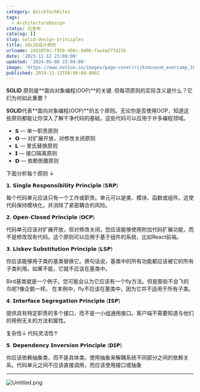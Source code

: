 ```yaml
---
category: QuickTechBites
tags:
  - ArchitectureDesign
status: 已发布
catalog: []
slug: solid-design-principles
title: SOLID设计原则
urlname: 2d810f8c-f950-406c-8d0b-faa4a27fd21b
date: '2023-11-12 23:08:00'
updated: '2024-05-08 23:04:00'
image: 'https://www.notion.so/images/page-cover/rijksmuseum_avercamp_1620.jpg'
published: 2019-11-12T08:00:00.000Z
---
```


**SOLID** 原则是**面向对象编程(OOP)**的关键. 但每项原则的实际含义是什么？它们为何如此重要？


**SOLID**代表**面向对象编程(OOP)**的五个原则。无论你是否使用OOP，知道这些原则都能让你深入了解干净代码的基础，这些代码可以应用于许多编程领域。

- 𝗦 — 单一职责原则
- 𝗢 — 对扩展开放，对修改关闭原则
- 𝗟 — 里氏替换原则
- 𝗜 — 接口隔离原则
- 𝗗 — 依赖倒置原则

下面分析每个原则 ↓


𝟭. 𝗦𝗶𝗻𝗴𝗹𝗲 𝗥𝗲𝘀𝗽𝗼𝗻𝘀𝗶𝗯𝗶𝗹𝗶𝘁𝘆 𝗣𝗿𝗶𝗻𝗰𝗶𝗽𝗹𝗲 (𝗦𝗥𝗣)


每个代码单元应该只有一个工作或职责。单元可以是类、模块、函数或组件。这使代码保持模块化，并消除了紧密耦合的风险。


𝟮. 𝗢𝗽𝗲𝗻-𝗖𝗹𝗼𝘀𝗲𝗱 𝗣𝗿𝗶𝗻𝗰𝗶𝗽𝗹𝗲 (𝗢𝗖𝗣)


代码单元应该对扩展开放，但对修改关闭。您应该能够使用附加代码扩展功能，而不是修改现有代码。这个原则可以应用于基于组件的系统，比如React前端。


𝟯. 𝗟𝗶𝘀𝗸𝗼𝘃 𝗦𝘂𝗯𝘀𝘁𝗶𝘁𝘂𝘁𝗶𝗼𝗻 𝗣𝗿𝗶𝗻𝗰𝗶𝗽𝗹𝗲 (𝗟𝗦𝗣)


你应该能够用子类的基类替换它。换句话说，基类中的所有功能都应该被它的所有子类利用。如果不能，它就不应该在基类中。


Bird基类就是一个例子。您可能会认为它应该有一个fly方法。但是那些不会飞的鸟呢?像企鹅一样。
在本例中，fly不应该在基类中，因为它并不适用于所有子类。


𝟰. 𝗜𝗻𝘁𝗲𝗿𝗳𝗮𝗰𝗲 𝗦𝗲𝗴𝗿𝗲𝗴𝗮𝘁𝗶𝗼𝗻 𝗣𝗿𝗶𝗻𝗰𝗶𝗽𝗹𝗲 (𝗜𝗦𝗣)


提供具有特定职责的多个接口，而不是一小组通用接口。客户端不需要知道与他们的用例无关的方法和属性。


复杂性↓
代码灵活性↑


𝟱. 𝗗𝗲𝗽𝗲𝗻𝗱𝗲𝗻𝗰𝘆 𝗜𝗻𝘃𝗲𝗿𝘀𝗶𝗼𝗻 𝗣𝗿𝗶𝗻𝗰𝗶𝗽𝗹𝗲 (𝗗𝗜𝗣)


你应该依赖抽象类，而不是具体类。使用抽象来解耦系统不同部分之间的依赖关系。代码单元之间不应该直接调用，而应该使用接口或抽象


---


![Untitled.png](https://prod-files-secure.s3.us-west-2.amazonaws.com/5d24fe63-e567-4804-86f9-9fdc62e13082/6fc4afd3-478b-4aaf-9884-0a3f8e406a71/Untitled.png?X-Amz-Algorithm=AWS4-HMAC-SHA256&X-Amz-Content-Sha256=UNSIGNED-PAYLOAD&X-Amz-Credential=ASIAZI2LB4662YLP7UR2%2F20250213%2Fus-west-2%2Fs3%2Faws4_request&X-Amz-Date=20250213T053657Z&X-Amz-Expires=3600&X-Amz-Security-Token=IQoJb3JpZ2luX2VjEOL%2F%2F%2F%2F%2F%2F%2F%2F%2F%2FwEaCXVzLXdlc3QtMiJHMEUCIAbHiks%2BGHFM8oWLo85VfOrluHgM7kOmpbVI9A8HIgvAAiEAwqva7eUZQRxmHVfm984eqLBhpArdCgVf0R0evIdrSkoqiAQI%2B%2F%2F%2F%2F%2F%2F%2F%2F%2F%2F%2FARAAGgw2Mzc0MjMxODM4MDUiDErXFMvAOGyo6v97GyrcA%2FbGsSK0QYXIu22WhdkVsENuMMO1kPevPcbGsJwQv9jHSUXt3KdBO26kQY2%2BX2Xi3MPnrzHVQrkLNPUnkhaEsm18K5TerPwMFCWcbSfewwwfLoOnOijLgAcu%2ByrIM%2FSqQ8NzKFVkByVG3rpRelZcT4WViec%2F4M97rcuwfTQHOLQnV5x1h6zNbDGFu%2BtNVukEzYsBmrD8w%2B6JwTljLHV%2FQazMb73g8%2Fh3tuF%2FpxSvaPxXbtT37pxTNzC0AtuLhRqEnck4Iv4c5YZXX4iV4R2lROfRUfnBJdCiVXRQGDX6PbSIw1rR8Qo7JU54WSqLeKrhwI9vk75SEK3WpaenRsnvvikL78%2BSZFS%2BvglqlZA%2FdJPKI5ll9QRnsRCcZ6iiJSWdrd5PCsuizPNr35rR4uFwRQ0uepE5KsktY%2F2zP87FebB%2FzFfeNefrK2HhLbfIHHmD%2BnY6V599gzcw%2BidKmwPwcKsORXkITHJAhRePJTKZ1O5IFeeFWw%2B0%2FVSPyJXrRFbJuf8pcg2nAKsR16RL23csSLmdeK3gKWjGhNu8WpI%2BeooEOgFBoq71QqF7n%2B7pqNwj%2B7CrIURFr9%2FWZDUQ4InOxtbomxoUf9EV3zwyKURB10ZY5KLIpUOHApE1A%2F5HMMaXtb0GOqUBTAukWb%2BhKorj6tSJ%2BeRbFzgdVUuPFZ1mzM25CwBL3a08oy1%2FoXDQtsc4jhTe3d1jZbq%2BUjxG7yJTk81iZ8GSPfjAjV2JlcOwcGsUpdQ%2BuruY6NoRlZINxfUnzS1Jm3BzYapmr9RKpp9SUMYCsMdGilOgAwD1%2FMwwlZwWgl06yqojX53yVDcDw5SO08zqHyFRqjkgQEIrQNgbPRqbjfki8duygwQu&X-Amz-Signature=055886616d685506353c28645d9a5f6fe20bf8246f5aaf7519c8d66817bc4cf4&X-Amz-SignedHeaders=host&x-id=GetObject)

